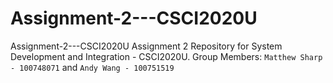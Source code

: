 # Assignment-2---CSCI2020U
Assignment-2---CSCI2020U Assignment 2 Repository for System Development and Integration - CSCI2020U.
Group Members: `Matthew Sharp - 100748071` and `Andy Wang - 100751519`
